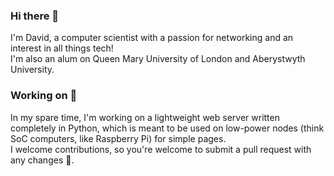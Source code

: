 ### Hi there 👋
I'm David, a computer scientist with a passion for networking and an interest in all things tech!  
I'm also an alum on Queen Mary University of London and Aberystwyth University.  

### Working on 🔭
In my spare time, I'm working on a lightweight web server written completely in Python, which is meant to be used on low-power nodes (think SoC computers, like Raspberry Pi) for simple pages.  
I welcome contributions, so you're welcome to submit a pull request with any changes 🙂.

<!--
**mfpx/mfpx** is a ✨ _special_ ✨ repository because its `README.md` (this file) appears on your GitHub profile.

Here are some ideas to get you started:

- 🔭 I’m currently working on ...
- 🌱 I’m currently learning ...
- 👯 I’m looking to collaborate on ...
- 🤔 I’m looking for help with ...
- 💬 Ask me about ...
- 📫 How to reach me: ...
- 😄 Pronouns: ...
- ⚡ Fun fact: ...
-->
